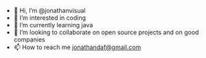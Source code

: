 - 👋 Hi, I’m @jonathanvisual
- 👀 I’m interested in coding
- 🌱 I’m currently learning java
- 💞️ I’m looking to collaborate on open source projects and on good companies
- 📫 How to reach me jonathandaf@gmail.com

<!---
jonathanvisual/jonathanvisual is a ✨ special ✨ repository because its `README.md` (this file) appears on your GitHub profile.
You can click the Preview link to take a look at your changes.
--->
